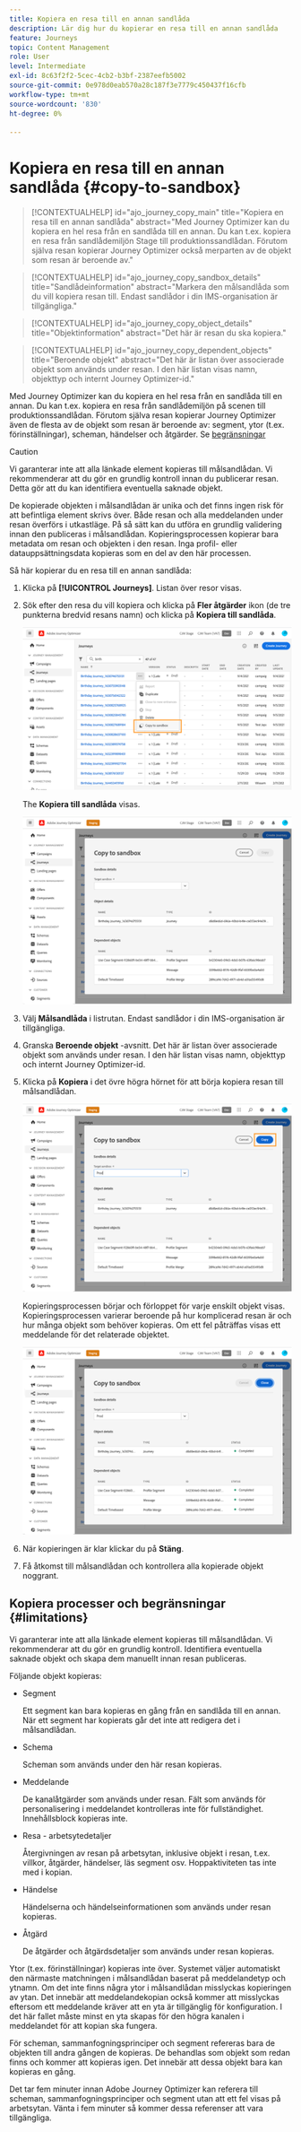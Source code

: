 ```yaml
---
title: Kopiera en resa till en annan sandlåda
description: Lär dig hur du kopierar en resa till en annan sandlåda
feature: Journeys
topic: Content Management
role: User
level: Intermediate
exl-id: 8c63f2f2-5cec-4cb2-b3bf-2387eefb5002
source-git-commit: 0e978d0eab570a28c187f3e7779c450437f16cfb
workflow-type: tm+mt
source-wordcount: '830'
ht-degree: 0%

---
```


# Kopiera en resa till en annan sandlåda {#copy-to-sandbox}

>[!CONTEXTUALHELP]
>id="ajo_journey_copy_main"
>title="Kopiera en resa till en annan sandlåda"
>abstract="Med Journey Optimizer kan du kopiera en hel resa från en sandlåda till en annan. Du kan t.ex. kopiera en resa från sandlådemiljön Stage till produktionssandlådan. Förutom själva resan kopierar Journey Optimizer också merparten av de objekt som resan är beroende av."

>[!CONTEXTUALHELP]
>id="ajo_journey_copy_sandbox_details"
>title="Sandlådeinformation"
>abstract="Markera den målsandlåda som du vill kopiera resan till. Endast sandlådor i din IMS-organisation är tillgängliga."

>[!CONTEXTUALHELP]
>id="ajo_journey_copy_object_details"
>title="Objektinformation"
>abstract="Det här är resan du ska kopiera."

>[!CONTEXTUALHELP]
>id="ajo_journey_copy_dependent_objects"
>title="Beroende objekt"
>abstract="Det här är listan över associerade objekt som används under resan. I den här listan visas namn, objekttyp och internt Journey Optimizer-id."

Med Journey Optimizer kan du kopiera en hel resa från en sandlåda till en annan. Du kan t.ex. kopiera en resa från sandlådemiljön på scenen till produktionssandlådan. Förutom själva resan kopierar Journey Optimizer även de flesta av de objekt som resan är beroende av: segment, ytor (t.ex. förinställningar), scheman, händelser och åtgärder. Se [begränsningar](../building-journeys/copy-to-sandbox.md#limitations)

>[!CAUTION]
>
>Vi garanterar inte att alla länkade element kopieras till målsandlådan. Vi rekommenderar att du gör en grundlig kontroll innan du publicerar resan. Detta gör att du kan identifiera eventuella saknade objekt.

De kopierade objekten i målsandlådan är unika och det finns ingen risk för att befintliga element skrivs över. Både resan och alla meddelanden under resan överförs i utkastläge. På så sätt kan du utföra en grundlig validering innan den publiceras i målsandlådan. Kopieringsprocessen kopierar bara metadata om resan och objekten i den resan. Inga profil- eller datauppsättningsdata kopieras som en del av den här processen.

Så här kopierar du en resa till en annan sandlåda:

1. Klicka på **[!UICONTROL Journeys]**. Listan över resor visas.

2. Sök efter den resa du vill kopiera och klicka på **Fler åtgärder** ikon (de tre punkterna bredvid resans namn) och klicka på **Kopiera till sandlåda**.

   ![](assets/copy-sandbox1.png)

   The **Kopiera till sandlåda** visas.

   ![](assets/copy-sandbox2.png)

3. Välj **Målsandlåda** i listrutan. Endast sandlådor i din IMS-organisation är tillgängliga.

4. Granska **Beroende objekt** -avsnitt. Det här är listan över associerade objekt som används under resan. I den här listan visas namn, objekttyp och internt Journey Optimizer-id.

5. Klicka på **Kopiera** i det övre högra hörnet för att börja kopiera resan till målsandlådan.

   ![](assets/copy-sandbox3.png)

   Kopieringsprocessen börjar och förloppet för varje enskilt objekt visas. Kopieringsprocessen varierar beroende på hur komplicerad resan är och hur många objekt som behöver kopieras. Om ett fel påträffas visas ett meddelande för det relaterade objektet.

   ![](assets/copy-sandbox4.png)

6. När kopieringen är klar klickar du på **Stäng**.

7. Få åtkomst till målsandlådan och kontrollera alla kopierade objekt noggrant.

## Kopiera processer och begränsningar {#limitations}

Vi garanterar inte att alla länkade element kopieras till målsandlådan. Vi rekommenderar att du gör en grundlig kontroll. Identifiera eventuella saknade objekt och skapa dem manuellt innan resan publiceras.

Följande objekt kopieras:

* Segment

   Ett segment kan bara kopieras en gång från en sandlåda till en annan. När ett segment har kopierats går det inte att redigera det i målsandlådan.

* Schema

   Scheman som används under den här resan kopieras.

* Meddelande

   De kanalåtgärder som används under resan. Fält som används för personalisering i meddelandet kontrolleras inte för fullständighet. Innehållsblock kopieras inte.

* Resa - arbetsytedetaljer

   Återgivningen av resan på arbetsytan, inklusive objekt i resan, t.ex. villkor, åtgärder, händelser, läs segment osv. Hoppaktiviteten tas inte med i kopian.

* Händelse

   Händelserna och händelseinformationen som används under resan kopieras.

* Åtgärd

   De åtgärder och åtgärdsdetaljer som används under resan kopieras.

Ytor (t.ex. förinställningar) kopieras inte över. Systemet väljer automatiskt den närmaste matchningen i målsandlådan baserat på meddelandetyp och ytnamn. Om det inte finns några ytor i målsandlådan misslyckas kopieringen av ytan. Det innebär att meddelandekopian också kommer att misslyckas eftersom ett meddelande kräver att en yta är tillgänglig för konfiguration. I det här fallet måste minst en yta skapas för den högra kanalen i meddelandet för att kopian ska fungera.

För scheman, sammanfogningsprinciper och segment refereras bara de objekten till andra gången de kopieras. De behandlas som objekt som redan finns och kommer att kopieras igen. Det innebär att dessa objekt bara kan kopieras en gång.

Det tar fem minuter innan Adobe Journey Optimizer kan referera till scheman, sammanfogningsprinciper och segment utan att ett fel visas på arbetsytan. Vänta i fem minuter så kommer dessa referenser att vara tillgängliga.
